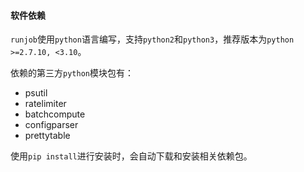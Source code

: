 #### 软件依赖

`runjob`使用`python`语言编写，支持`python2`和`python3`，推荐版本为`python >=2.7.10, <3.10`。

依赖的第三方`python`模块包有：

+ psutil
+ ratelimiter
+ batchcompute
+ configparser
+ prettytable

使用`pip install`进行安装时，会自动下载和安装相关依赖包。

